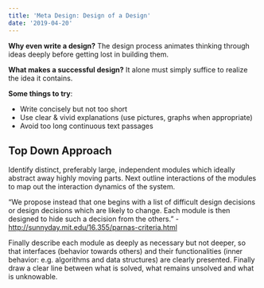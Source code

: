 ```yaml
---
title: 'Meta Design: Design of a Design'
date: '2019-04-20'
---
```

**Why even write a design?** The design process animates thinking through ideas deeply before getting lost in building them.

**What makes a successful design?**
It alone must simply suffice to realize the idea it contains.

**Some things to try**:

- Write concisely but not too short
- Use clear & vivid explanations (use pictures, graphs when appropriate)
- Avoid too long continuous text passages

## Top Down Approach

Identify distinct, preferably large, independent modules which ideally abstract away highly moving parts. Next outline interactions of the modules to map out the interaction dynamics of the system.

“We propose instead that one begins with a list of difficult design decisions or design decisions which are likely to change. Each module is then designed to hide such a decision from the others.” - <http://sunnyday.mit.edu/16.355/parnas-criteria.html>

Finally describe each module as deeply as necessary but not deeper, so that interfaces (behavior towards others) and their functionalities (inner behavior: e.g. algorithms and data structures) are clearly presented. Finally draw a clear line between what is solved, what remains unsolved and what is unknowable.
